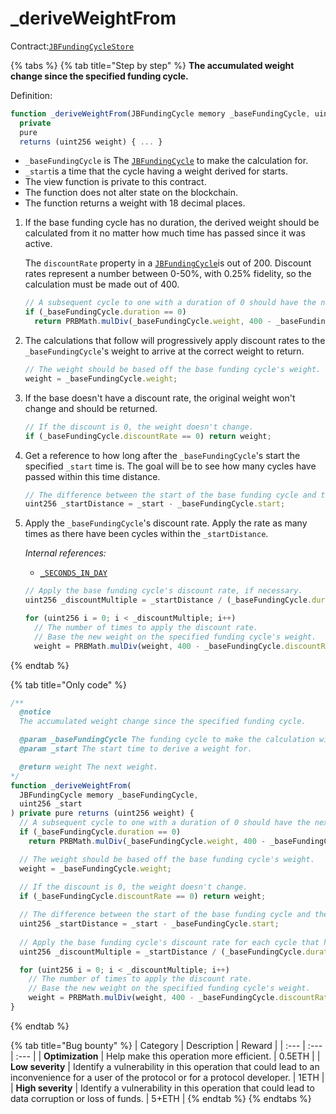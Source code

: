 # \_deriveWeightFrom

Contract:[`JBFundingCycleStore`](../)​

{% tabs %}
{% tab title="Step by step" %}
**The accumulated weight change since the specified funding cycle.**

Definition:

```javascript
function _deriveWeightFrom(JBFundingCycle memory _baseFundingCycle, uint256 _start) 
  private 
  pure 
  returns (uint256 weight) { ... }
```

* `_baseFundingCycle` is The [`JBFundingCycle`](../../../data-structures/jbfundingcycle.md) to make the calculation for.
* `_start`is a time that the cycle having a weight derived for starts.
* The view function is private to this contract.
* The function does not alter state on the blockchain.
* The function returns a weight with 18 decimal places.

1. If the base funding cycle has no duration, the derived weight should be calculated from it no matter how much time has passed since it was active.   
  
   The `discountRate` property in a [`JBFundingCycle`](../../../data-structures/jbfundingcycle.md)is out of 200. Discount rates represent a number between 0-50%, with 0.25% fidelity, so the calculation must be made out of 400.

   ```javascript
   // A subsequent cycle to one with a duration of 0 should have the next possible weight.
   if (_baseFundingCycle.duration == 0)
     return PRBMath.mulDiv(_baseFundingCycle.weight, 400 - _baseFundingCycle.discountRate, 400);
   ```

2. The calculations that follow will progressively apply discount rates to the `_baseFundingCycle`'s weight to arrive at the correct weight to return.

   ```javascript
   // The weight should be based off the base funding cycle's weight.
   weight = _baseFundingCycle.weight;
   ```

3. If the base doesn't have a discount rate, the original weight won't change and should be returned.

   ```javascript
   // If the discount is 0, the weight doesn't change.
   if (_baseFundingCycle.discountRate == 0) return weight;
   ```

4. Get a reference to how long after the `_baseFundingCycle`'s start the specified `_start` time is. The goal will be to see how many cycles have passed within this time distance. 

   ```javascript
   // The difference between the start of the base funding cycle and the proposed start.
   uint256 _startDistance = _start - _baseFundingCycle.start;
   ```

5. Apply the `_baseFundingCycle`'s discount rate. Apply the rate as many times as there have been cycles within the `_startDistance`.  


   _Internal references:_

   * [`_SECONDS_IN_DAY`](../properties/_seconds_in_day.md)

   ```javascript
   // Apply the base funding cycle's discount rate, if necessary.
   uint256 _discountMultiple = _startDistance / (_baseFundingCycle.duration * _SECONDS_IN_DAY);

   for (uint256 i = 0; i < _discountMultiple; i++)
     // The number of times to apply the discount rate.
     // Base the new weight on the specified funding cycle's weight.
     weight = PRBMath.mulDiv(weight, 400 - _baseFundingCycle.discountRate, 400);
   ```
{% endtab %}

{% tab title="Only code" %}
```javascript
/** 
  @notice 
  The accumulated weight change since the specified funding cycle.

  @param _baseFundingCycle The funding cycle to make the calculation with.
  @param _start The start time to derive a weight for.

  @return weight The next weight.
*/
function _deriveWeightFrom(
  JBFundingCycle memory _baseFundingCycle,
  uint256 _start
) private pure returns (uint256 weight) {
  // A subsequent cycle to one with a duration of 0 should have the next possible weight.
  if (_baseFundingCycle.duration == 0)
    return PRBMath.mulDiv(_baseFundingCycle.weight, 400 - _baseFundingCycle.discountRate, 400);

  // The weight should be based off the base funding cycle's weight.
  weight = _baseFundingCycle.weight;
  
  // If the discount is 0, the weight doesn't change.
  if (_baseFundingCycle.discountRate == 0) return weight;

  // The difference between the start of the base funding cycle and the proposed start.
  uint256 _startDistance = _start - _baseFundingCycle.start;
  
  // Apply the base funding cycle's discount rate for each cycle that has passed.
  uint256 _discountMultiple = _startDistance / (_baseFundingCycle.duration * _SECONDS_IN_DAY);

  for (uint256 i = 0; i < _discountMultiple; i++)
    // The number of times to apply the discount rate.
    // Base the new weight on the specified funding cycle's weight.
    weight = PRBMath.mulDiv(weight, 400 - _baseFundingCycle.discountRate, 400);
}
```
{% endtab %}

{% tab title="Bug bounty" %}
| Category | Description | Reward |
| :--- | :--- | :--- |
| **Optimization** | Help make this operation more efficient. | 0.5ETH |
| **Low severity** | Identify a vulnerability in this operation that could lead to an inconvenience for a user of the protocol or for a protocol developer. | 1ETH |
| **High severity** | Identify a vulnerability in this operation that could lead to data corruption or loss of funds. | 5+ETH |
{% endtab %}
{% endtabs %}



